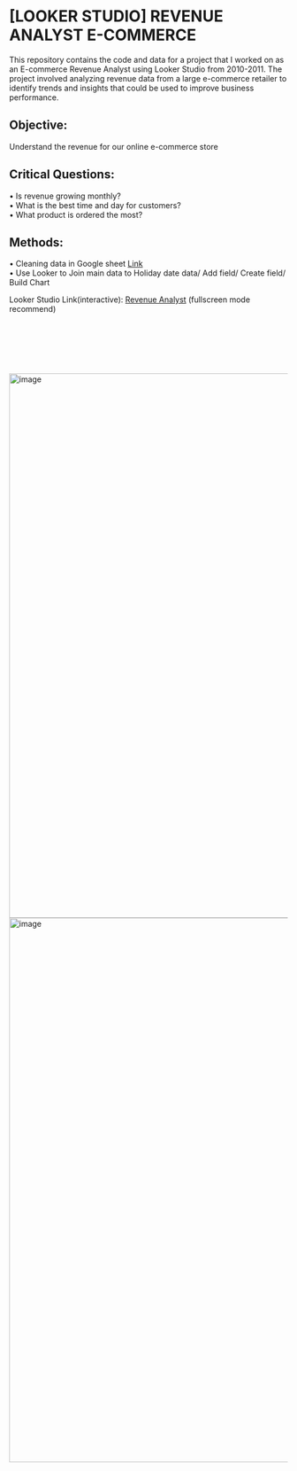 # [LOOKER STUDIO] REVENUE ANALYST E-COMMERCE

This repository contains the code and data for a project that I worked on as an E-commerce Revenue Analyst using Looker Studio from 2010-2011. The project involved analyzing revenue data from a large e-commerce retailer to identify trends and insights that could be used to improve business performance.


## Objective: 
Understand the revenue for our online e-commerce store


## Critical Questions:
• Is revenue growing monthly? <br/>
• What is the best time and day for customers? <br/>
• What product is ordered the most?


## Methods: 
• Cleaning data in Google sheet <a href="https://docs.google.com/spreadsheets/d/1Rn7SBv-MQQhCbNhfW8hSTuVPNBCSI1TZXek1VWzaEYQ/edit#gid=1814006335">Link</a> <br/> 
• Use Looker to Join main data to Holiday date data/ Add field/ Create field/ Build Chart <br/>


Looker Studio Link(interactive): <a href="https://lookerstudio.google.com/reporting/5038e02a-1b2d-42f6-99e6-84f8f91da137/page/z5qXD">Revenue Analyst</a> (fullscreen mode recommend)	
<pre>




   
</pre>
<img width="983" alt="image" src="https://github.com/Inyourdreams12/REVENUE_ANALYST_ECOMMERCE_LOOKERSTUDIO/assets/119731058/da96e80f-3592-4f92-8602-5e09e958e686">
<img width="983" alt="image" src="https://github.com/Inyourdreams12/REVENUE_ANALYST_ECOMMERCE_LOOKERSTUDIO/assets/119731058/649a156a-e11c-44ab-9e82-ae443261bc9c">


